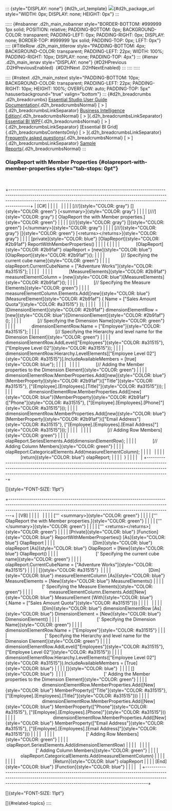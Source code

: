 ::: {style="DISPLAY: none"}
[](ms-xhelp:///?Id=d2h_url_template){#d2h_url_template} ![](!package_url!){#d2h_package_url style="WIDTH: 0px; DISPLAY: none; HEIGHT: 0px"}
:::

::::: {#nsbanner .d2h_main_nsbanner style="BORDER-BOTTOM: #999999 1px solid; POSITION: relative; PADDING-BOTTOM: 0px; BACKGROUND-COLOR: transparent; PADDING-LEFT: 0px; PADDING-RIGHT: 0px; DISPLAY: none; BORDER-TOP: #999999 1px solid; PADDING-TOP: 0px; LEFT: 0px"}
:::: {#TitleRow .d2h_main_titlerow style="PADDING-BOTTOM: 4px; BACKGROUND-COLOR: transparent; PADDING-LEFT: 22px; WIDTH: 100%; PADDING-RIGHT: 10px; DISPLAY: none; PADDING-TOP: 4px"}
::: {#ienav .d2h_main_ienav style="DISPLAY: none"}
[](ms-xhelp:///?Id=0ca81653-ba35-4377-971e-9f2c707a43b5){#D2HPrevious .D2HPreviousEnabled}  [](ms-xhelp:///?Id=80bf843d-5d1a-479a-92a2-74e260cf84fa){#D2HNext .D2HNextEnabled}
:::
::::
:::::

:::: {#nstext .d2h_main_nstext style="PADDING-BOTTOM: 10px; BACKGROUND-COLOR: transparent; PADDING-LEFT: 22px; PADDING-RIGHT: 10px; HEIGHT: 100%; OVERFLOW: auto; PADDING-TOP: 5px" hasuserbackground="true" valign="bottom"}
::: {#d2h_breadcrumbs .d2h_breadcrumbs}
[Essential Studio User Guide Documentation](ms-xhelp:///?Id=12457748-09e3-4d74-a240-8e049cedf030){.d2h_breadcrumbsNormal} [ \> ]{.d2h_breadcrumbsLinkSeparator} [Business Intelligence Edition](ms-xhelp:///?Id=fdf33dd8-62b2-47b9-ad7b-fc50e590bca5){.d2h_breadcrumbsNormal} [ \> ]{.d2h_breadcrumbsLinkSeparator} [Essential BI WPF](ms-xhelp:///?Id=41e3d586-d922-4a01-8272-679fe4ae7343){.d2h_breadcrumbsNormal} [ \> ]{.d2h_breadcrumbsLinkSeparator} [Essential BI Grid]{.d2h_breadcrumbsContentsOnly} [ \> ]{.d2h_breadcrumbsLinkSeparator} [Frequently asked questions](ms-xhelp:///?Id=345d79d3-3141-4925-a4ce-32673da65509){.d2h_breadcrumbsNormal} [ \> ]{.d2h_breadcrumbsLinkSeparator} [Sample Reports](ms-xhelp:///?Id=28ef6568-a490-4eb9-8e87-fc1a961b29f3){.d2h_breadcrumbsNormal}
:::

### OlapReport with Member Properties {#olapreport-with-member-properties style="tab-stops: 0pt"}

 

+----------------------------------------------------------------------------------------------------------------------------------------------------------------------------------------------------------------------------------------------------+
| \[C#\]                                                                                                                                                                                                                                             |
|                                                                                                                                                                                                                                                    |
|                                                                                                                                                                                                                                                    |
|                                                                                                                                                                                                                                                    |
| [///]{style="COLOR: gray"} []{style="COLOR: green"} [\<summary\>]{style="COLOR: gray"}                                                                                                                                                             |
|                                                                                                                                                                                                                                                    |
| [///]{style="COLOR: gray"} [ OlapReport the with Member properties.]{style="COLOR: green"}                                                                                                                                                         |
|                                                                                                                                                                                                                                                    |
| [///]{style="COLOR: gray"} []{style="COLOR: green"} [\</summary\>]{style="COLOR: gray"}                                                                                                                                                            |
|                                                                                                                                                                                                                                                    |
| [///]{style="COLOR: gray"} []{style="COLOR: green"} [\<returns\>\</returns\>]{style="COLOR: gray"}                                                                                                                                                 |
|                                                                                                                                                                                                                                                    |
| [private]{style="COLOR: blue"} [OlapReport]{style="COLOR: #2b91af"} ReportWithMemberProperties()                                                                                                                                                   |
|                                                                                                                                                                                                                                                    |
| {                                                                                                                                                                                                                                                  |
|                                                                                                                                                                                                                                                    |
|             [OlapReport]{style="COLOR: #2b91af"} olapReport = [new]{style="COLOR: blue"}[OlapReport]{style="COLOR: #2b91af"}();                                                                                                                    |
|                                                                                                                                                                                                                                                    |
|             [// Specifying the current cube name]{style="COLOR: green"}                                                                                                                                                                            |
|                                                                                                                                                                                                                                                    |
|             olapReport.CurrentCubeName = [\"Adventure Works\"]{style="COLOR: #a31515"};                                                                                                                                                            |
|                                                                                                                                                                                                                                                    |
|                                                                                                                                                                                                                                                    |
|                                                                                                                                                                                                                                                    |
|             [MeasureElements]{style="COLOR: #2b91af"} measureElementColumn = [new]{style="COLOR: blue"}[MeasureElements]{style="COLOR: #2b91af"}();                                                                                                |
|                                                                                                                                                                                                                                                    |
|             [// Specifying the Measure Elements]{style="COLOR: green"}                                                                                                                                                                             |
|                                                                                                                                                                                                                                                    |
|             measureElementColumn.Elements.Add([new]{style="COLOR: blue"}[MeasureElement]{style="COLOR: #2b91af"} { Name = [\"Sales Amount Quota\"]{style="COLOR: #a31515"} });                                                                     |
|                                                                                                                                                                                                                                                    |
|                                                                                                                                                                                                                                                    |
|                                                                                                                                                                                                                                                    |
|             [DimensionElement]{style="COLOR: #2b91af"} dimensionElementRow = [new]{style="COLOR: blue"}[DimensionElement]{style="COLOR: #2b91af"}();                                                                                               |
|                                                                                                                                                                                                                                                    |
|             [// Specifying the Dimension Name]{style="COLOR: green"}                                                                                                                                                                               |
|                                                                                                                                                                                                                                                    |
|             dimensionElementRow.Name = [\"Employee\"]{style="COLOR: #a31515"};                                                                                                                                                                     |
|                                                                                                                                                                                                                                                    |
|             [// Specifying the Hierarchy and level name for the Dimension Element]{style="COLOR: green"}                                                                                                                                           |
|                                                                                                                                                                                                                                                    |
|             dimensionElementRow.AddLevel([\"Employees\"]{style="COLOR: #a31515"}, [\"Employee Level 02\"]{style="COLOR: #a31515"});                                                                                                                |
|                                                                                                                                                                                                                                                    |
|             dimensionElementRow.Hierarchy.LevelElements\[[\"Employee Level 02\"]{style="COLOR: #a31515"}\].IncludeAvailableMembers = [true]{style="COLOR: blue"};                                                                                  |
|                                                                                                                                                                                                                                                    |
|                                                                                                                                                                                                                                                    |
|                                                                                                                                                                                                                                                    |
|             [// Adding the Member properties to the Dimension Element]{style="COLOR: green"}                                                                                                                                                       |
|                                                                                                                                                                                                                                                    |
|             dimensionElementRow.MemberProperties.Add([new]{style="COLOR: blue"}[MemberProperty]{style="COLOR: #2b91af"}([\"Title\"]{style="COLOR: #a31515"}, [\"\[Employee\].\[Employees\].\[Title\]\"]{style="COLOR: #a31515"}));                 |
|                                                                                                                                                                                                                                                    |
|             dimensionElementRow.MemberProperties.Add([new]{style="COLOR: blue"}[MemberProperty]{style="COLOR: #2b91af"}([\"Phone\"]{style="COLOR: #a31515"}, [\"\[Employee\].\[Employees\].\[Phone\]\"]{style="COLOR: #a31515"}));                 |
|                                                                                                                                                                                                                                                    |
|             dimensionElementRow.MemberProperties.Add([new]{style="COLOR: blue"}[MemberProperty]{style="COLOR: #2b91af"}([\"Email Address\"]{style="COLOR: #a31515"}, [\"\[Employee\].\[Employees\].\[Email Address\]\"]{style="COLOR: #a31515"})); |
|                                                                                                                                                                                                                                                    |
|                                                                                                                                                                                                                                                    |
|                                                                                                                                                                                                                                                    |
|             [// Adding Row Members]{style="COLOR: green"}                                                                                                                                                                                          |
|                                                                                                                                                                                                                                                    |
|             olapReport.SeriesElements.Add(dimensionElementRow);                                                                                                                                                                                    |
|                                                                                                                                                                                                                                                    |
|             [// Adding Column Members]{style="COLOR: green"}                                                                                                                                                                                       |
|                                                                                                                                                                                                                                                    |
|             olapReport.CategoricalElements.Add(measureElementColumn);                                                                                                                                                                              |
|                                                                                                                                                                                                                                                    |
|                                                                                                                                                                                                                                                    |
|                                                                                                                                                                                                                                                    |
|             [return]{style="COLOR: blue"} olapReport;                                                                                                                                                                                              |
|                                                                                                                                                                                                                                                    |
|  }                                                                                                                                                                                                                                                 |
|                                                                                                                                                                                                                                                    |
|                                                                                                                                                                                                                                                    |
+----------------------------------------------------------------------------------------------------------------------------------------------------------------------------------------------------------------------------------------------------+

[]{style="FONT-SIZE: 11pt"} 

+-------------------------------------------------------------------------------------------------------------------------------------------------------------------------------------------------------------------------------------------+
| \[VB\]                                                                                                                                                                                                                                    |
|                                                                                                                                                                                                                                           |
|                                                                                                                                                                                                                                           |
|                                                                                                                                                                                                                                           |
| [\'\'\' \<summary\>]{style="COLOR: green"}                                                                                                                                                                                                |
|                                                                                                                                                                                                                                           |
| [\'\'\' OlapReport the with Member properties.]{style="COLOR: green"}                                                                                                                                                                     |
|                                                                                                                                                                                                                                           |
| [\'\'\' \</summary\>]{style="COLOR: green"}                                                                                                                                                                                               |
|                                                                                                                                                                                                                                           |
| [\'\'\' \<returns\>\</returns\>]{style="COLOR: green"}                                                                                                                                                                                    |
|                                                                                                                                                                                                                                           |
| [Private]{style="COLOR: blue"} [Function]{style="COLOR: blue"} ReportWithMemberProperties() [As]{style="COLOR: blue"} OlapReport                                                                                                          |
|                                                                                                                                                                                                                                           |
|                              [Dim]{style="COLOR: blue"} olapReport [As]{style="COLOR: blue"} OlapReport = [New]{style="COLOR: blue"} OlapReport()                                                                                         |
|                                                                                                                                                                                                                                           |
|                              [\' Specifying the current cube name]{style="COLOR: green"}                                                                                                                                                  |
|                                                                                                                                                                                                                                           |
|                              olapReport.CurrentCubeName = [\"Adventure Works\"]{style="COLOR: #a31515"}                                                                                                                                   |
|                                                                                                                                                                                                                                           |
| []{style="COLOR: #a31515"}                                                                                                                                                                                                                |
|                                                                                                                                                                                                                                           |
|                              [Dim]{style="COLOR: blue"} measureElementColumn [As]{style="COLOR: blue"} MeasureElements = [New]{style="COLOR: blue"} MeasureElements()                                                                     |
|                                                                                                                                                                                                                                           |
|                              [\' Specifying the Measure Elements]{style="COLOR: green"}                                                                                                                                                   |
|                                                                                                                                                                                                                                           |
|             measureElementColumn.Elements.Add([New]{style="COLOR: blue"} MeasureElement [With]{style="COLOR: blue"} {.Name = [\"Sales Amount Quota\"]{style="COLOR: #a31515"}})                                                           |
|                                                                                                                                                                                                                                           |
|                                                                                                                                                                                                                                           |
|                                                                                                                                                                                                                                           |
|                              [Dim]{style="COLOR: blue"} dimensionElementRow [As]{style="COLOR: blue"} DimensionElement = [New]{style="COLOR: blue"} DimensionElement()                                                                    |
|                                                                                                                                                                                                                                           |
|                              [\' Specifying the Dimension Name]{style="COLOR: green"}                                                                                                                                                     |
|                                                                                                                                                                                                                                           |
|                              dimensionElementRow.Name = [\"Employee\"]{style="COLOR: #a31515"}                                                                                                                                            |
|                                                                                                                                                                                                                                           |
|                              [\' Specifying the Hierarchy and level name for the Dimension Element]{style="COLOR: green"}                                                                                                                 |
|                                                                                                                                                                                                                                           |
|                              dimensionElementRow.AddLevel([\"Employees\"]{style="COLOR: #a31515"}, [\"Employee Level 02\"]{style="COLOR: #a31515"})                                                                                       |
|                                                                                                                                                                                                                                           |
|                              dimensionElementRow.Hierarchy.LevelElements([\"Employee Level 02\"]{style="COLOR: #a31515"}).IncludeAvailableMembers = [True]{style="COLOR: blue"}                                                           |
|                                                                                                                                                                                                                                           |
| []{style="COLOR: blue"}                                                                                                                                                                                                                   |
|                                                                                                                                                                                                                                           |
| []{style="COLOR: blue"}                                                                                                                                                                                                                   |
|                                                                                                                                                                                                                                           |
|                              [\' Adding the Member properties to the Dimension Element]{style="COLOR: green"}                                                                                                                             |
|                                                                                                                                                                                                                                           |
|                              dimensionElementRow.MemberProperties.Add([New]{style="COLOR: blue"} MemberProperty([\"Title\"]{style="COLOR: #a31515"}, [\"\[Employee\].\[Employees\].\[Title\]\"]{style="COLOR: #a31515"}))                 |
|                                                                                                                                                                                                                                           |
|                              dimensionElementRow.MemberProperties.Add([New]{style="COLOR: blue"} MemberProperty([\"Phone\"]{style="COLOR: #a31515"}, [\"\[Employee\].\[Employees\].\[Phone\]\"]{style="COLOR: #a31515"}))                 |
|                                                                                                                                                                                                                                           |
|                              dimensionElementRow.MemberProperties.Add([New]{style="COLOR: blue"} MemberProperty([\"Email Address\"]{style="COLOR: #a31515"}, [\"\[Employee\].\[Employees\].\[Email Address\]\"]{style="COLOR: #a31515"})) |
|                                                                                                                                                                                                                                           |
|                                                                                                                                                                                                                                           |
|                                                                                                                                                                                                                                           |
|                         [\' Adding Row Members]{style="COLOR: green"}                                                                                                                                                                     |
|                                                                                                                                                                                                                                           |
|                     olapReport.SeriesElements.Add(dimensionElementRow)                                                                                                                                                                    |
|                                                                                                                                                                                                                                           |
|                                                                                                                                                                                                                                           |
|                                                                                                                                                                                                                                           |
|                         [\' Adding Column Members]{style="COLOR: green"}                                                                                                                                                                  |
|                                                                                                                                                                                                                                           |
|             olapReport.CategoricalElements.Add(measureElementColumn)                                                                                                                                                                      |
|                                                                                                                                                                                                                                           |
|                                                                                                                                                                                                                                           |
|                                                                                                                                                                                                                                           |
|                              [Return]{style="COLOR: blue"} olapReport                                                                                                                                                                     |
|                                                                                                                                                                                                                                           |
| [End]{style="COLOR: blue"} [Function]{style="COLOR: blue"}                                                                                                                                                                                |
|                                                                                                                                                                                                                                           |
|                                                                                                                                                                                                                                           |
+-------------------------------------------------------------------------------------------------------------------------------------------------------------------------------------------------------------------------------------------+

[]{style="FONT-SIZE: 11pt"} 

[]{#related-topics}
::::
